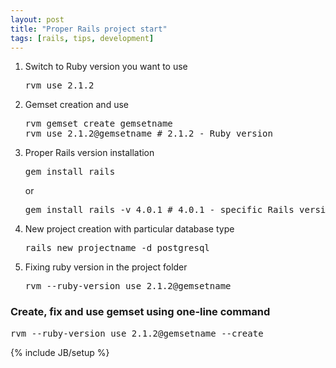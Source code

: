 ```yaml
---
layout: post
title: "Proper Rails project start"
tags: [rails, tips, development]
---
```


1. Switch to Ruby version you want to use
   <pre>
   rvm use 2.1.2
   </pre>
1. Gemset creation and use
   <pre>
   rvm gemset create gemsetname
   rvm use 2.1.2@gemsetname # 2.1.2 - Ruby version
   </pre>
1. Proper Rails version installation
   <pre>
   gem install rails
   </pre>
   or
   <pre>
   gem install rails -v 4.0.1 # 4.0.1 - specific Rails version
   </pre>
1. New project creation with particular database type
   <pre>
   rails new projectname -d postgresql
   </pre>
1. Fixing ruby version in the project folder
   <pre>
   rvm --ruby-version use 2.1.2@gemsetname
   </pre>

### Create, fix and use gemset using one-line command
<pre>
rvm --ruby-version use 2.1.2@gemsetname --create
</pre>

{% include JB/setup %}